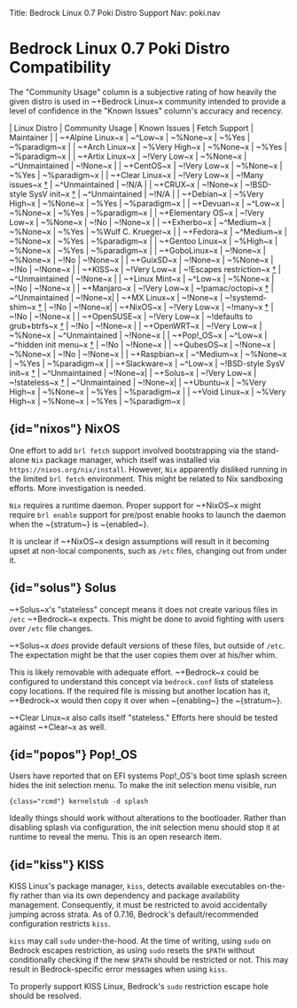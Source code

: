 Title: Bedrock Linux 0.7 Poki Distro Support
Nav: poki.nav

# Bedrock Linux 0.7 Poki Distro Compatibility

The "Community Usage" column is a subjective rating of how heavily the given
distro is used in ~+Bedrock Linux~x community intended to provide a level of
confidence in the "Known Issues" column's accuracy and recency.

| Linux Distro       | Community Usage   | Known Issues | Fetch Support  | Maintainer   |
| ~+Alpine Linux~x   | ~^Low~x           | ~%None~x     | ~%Yes          | ~%paradigm~x |
| ~+Arch Linux~x     | ~%Very High~x     | ~%None~x     | ~%Yes          | ~%paradigm~x |
| ~+Artix Linux~x    | ~!Very Low~x      | ~%None~x     | ~^Unmaintained | ~!None~x     |
| ~+CentOS~x         | ~!Very Low~x      | ~%None~x     | ~%Yes          | ~%paradigm~x |
| ~+Clear Linux~x    | ~!Very Low~x      | ~!Many issues~x [†](https://github.com/bedrocklinux/bedrocklinux-userland/issues/124) | ~^Unmaintained | ~!N/A |
| ~+CRUX~x           | ~!None~x          | ~!BSD-style SysV init~x [†](feature-compatibility.html#bsd-style-sysv) | ~^Unmaintained | ~!N/A |
| ~+Debian~x         | ~%Very High~x     | ~%None~x     | ~%Yes          | ~%paradigm~x |
| ~+Devuan~x         | ~^Low~x           | ~%None~x     | ~%Yes          | ~%paradigm~x |
| ~+Elementary OS~x  | ~!Very Low~x      | ~%None~x     | ~!No           | ~!None~x     |
| ~+Exherbo~x        | ~^Medium~x        | ~%None~x     | ~%Yes          | ~%Wulf C. Krueger~x |
| ~+Fedora~x         | ~^Medium~x        | ~%None~x     | ~%Yes          | ~%paradigm~x |
| ~+Gentoo Linux~x   | ~%High~x          | ~%None~x     | ~%Yes          | ~%paradigm~x |
| ~+GoboLinux~x      | ~!None~x          | ~%None~x     | ~!No           | ~!None~x     |
| ~+GuixSD~x         | ~!None~x          | ~%None~x     | ~!No           | ~!None~x     |
| ~+KISS~x           | ~!Very Low~x      | ~!Escapes restriction~x [†](#kiss) | ~^Unmaintained | ~!None~x     |
| ~+Linux Mint~x     | ~^Low~x           | ~%None~x     | ~!No           | ~!None~x     |
| ~+Manjaro~x        | ~!Very Low~x      | ~!pamac/octopi~x [†](feature-compatibility.html#pamac) | ~^Unmaintained | ~!None~x|
| ~+MX Linux~x       | ~!None~x          | ~!systemd-shim~x [†](feature-compatibility.html#systemd-shim) | ~!No | ~!None~x|
| ~+NixOS~x          | ~!Very Low~x      | ~!many~x [†](#nixos) | ~!No    | ~!None~x     |
| ~+OpenSUSE~x       | ~!Very Low~x      | ~!defaults to grub+btrfs~x [†](feature-compatibility.html#grub-btrfs-zfs) | ~!No    | ~!None~x     |
| ~+OpenWRT~x        | ~!Very Low~x      | ~%None~x     | ~^Unmaintained | ~!None~x     |
| ~+Pop!\_OS~x       | ~^Low~x           | ~^hidden init menu~x [†](#popos) | ~!No           | ~!None~x     |
| ~+QubesOS~x        | ~!None~x          | ~%None~x     | ~!No           | ~!None~x   |
| ~+Raspbian~x       | ~^Medium~x        | ~%None~x     | ~%Yes          | ~%paradigm~x |
| ~+Slackware~x      | ~^Low~x           | ~!BSD-style SysV init~x [†](feature-compatibility.html#bsd-style-sysv) | ~^Unmaintained | ~!None~x|
| ~+Solus~x          | ~!Very Low~x      | ~!stateless~x [†](#solus) | ~^Unmaintained | ~!None~x|
| ~+Ubuntu~x         | ~%Very High~x     | ~%None~x     | ~%Yes          | ~%paradigm~x |
| ~+Void Linux~x     | ~%Very High~x     | ~%None~x     | ~%Yes          | ~%paradigm~x |

## {id="nixos"} NixOS

One effort to add `brl fetch` support involved bootstrapping via the
stand-alone `Nix` package manager, which itself was installed via
`https://nixos.org/nix/install`.  However, `Nix` apparently disliked running in
the limited `brl fetch` environment.  This might be related to Nix sandboxing
efforts.  More investigation is needed.

`Nix` requires a runtime daemon.  Proper support for ~+NixOS~x might require `brl
enable` support for pre/post enable hooks to launch the daemon when the
~{stratum~} is ~{enabled~}.

It is unclear if ~+NixOS~x design assumptions will result in it becoming upset at
non-local components, such as `/etc` files, changing out from under it.

## {id="solus"} Solus

~+Solus~x's "stateless" concept means it does not create various files in
`/etc` ~+Bedrock~x expects.  This might be done to avoid fighting with users
over `/etc` file changes.

~+Solus~x _does_ provide default versions of these files, but outside of
`/etc`.  The expectation might be that the user copies them over at his/her
whim.

This is likely removable with adequate effort.  ~+Bedrock~x could be configured
to understand this concept via `bedrock.conf` lists of stateless copy
locations.  If the required file is missing but another location has it,
~+Bedrock~x would then copy it over when ~{enabling~} the ~{stratum~}.

~+Clear Linux~x also calls itself "stateless."  Efforts here should be tested
against ~+Clear~x as well.

## {id="popos"} Pop!\_OS

Users have reported that on EFI systems Pop!\_OS's boot time splash screen
hides the init selection menu.  To make the init selection menu visible, run

	{class="rcmd"} kernelstub -d splash

Ideally things should work without alterations to the bootloader.  Rather than
disabling splash via configuration, the init selection menu should stop it at
runtime to reveal the menu.  This is an open research item.

## {id="kiss"} KISS

KISS Linux's package manager, `kiss`, detects available executables on-the-fly
rather than via its own dependency and package availability management.
Consequently, it must be restricted to avoid accidentally jumping across
strata.  As of 0.7.16, Bedrock's default/recommended configuration restricts
`kiss`.

`kiss` may call `sudo` under-the-hood.  At the time of writing, using `sudo` on
Bedrock escapes restriction, as using `sudo` resets the `$PATH` without
conditionally checking if the new `$PATH` should be restricted or not.  This
may result in Bedrock-specific error messages when using `kiss`.

To properly support KISS Linux, Bedrock's `sudo` restriction escape hole should
be resolved.
